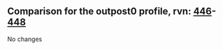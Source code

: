 ## Comparison for the outpost0 profile, rvn: [446](https://github.com/PRO100KatYT/FortniteProfileRevisions/tree/main/profiles/outpost0/446%20outpost0.json)-[448](https://github.com/PRO100KatYT/FortniteProfileRevisions/tree/main/profiles/outpost0/448%20outpost0.json)

No changes

